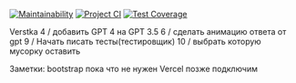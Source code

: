 [![Maintainability](https://api.codeclimate.com/v1/badges/679f259b7ebe9fead8c8/maintainability)](https://codeclimate.com/github/21Ner04/Dream_Squad_Six_/maintainability)
[![Project CI](https://github.com/21Ner04/Dream_Squad_Six_/actions/workflows/projectCI.yml/badge.svg)](https://github.com/21Ner04/Dream_Squad_Six_/actions/workflows/projectCI.yml)
[![Test Coverage](https://api.codeclimate.com/v1/badges/679f259b7ebe9fead8c8/test_coverage)](https://codeclimate.com/github/21Ner04/Dream_Squad_Six_/test_coverage)

Verstka
4 / добавить GPT 4 на GPT 3.5
6 / сделать анимацию ответа от gpt
9 / Начать писать тесты(тестировщик)
10 / выбрать которую мусорку оставить 


Заметки:
bootstrap пока что не нужен
Vercel позже подключим
